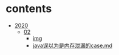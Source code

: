 # contents

- [2020](./contents.md)
    - [02](./02)
        - [img](./02/img)
        - [java误以为是内存泄漏的case.md](./02/java误以为是内存泄漏的case.md)
